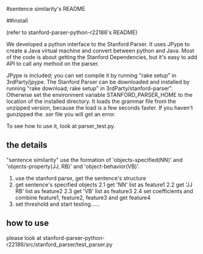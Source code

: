 #sentence similarity's README

##install

(refer to stanford-parser-python-r22186's README)

We developed a python interface to the Stanford Parser.  It uses JPype
to create a Java virtual machine and convert between python and Java.
Most of the code is about getting the Stanford Dependencies, but it's
easy to add API to call any method on the parser.

JPype is included; you can set compile it by running "rake setup" in
3rdParty/jpype.  The Stanford Parser can be downloaded and installed
by running "rake download; rake setup" in 3rdParty/stanford-parser".
Otherwise set the environment variable STANFORD_PARSER_HOME to the
location of the installed directory.  It loads the grammar file from
the unzipped version, because the load is a few seconds faster.  If
you haven't gunzipped the .ser file you will get an error.

To see how to use it, look at parser_test.py.

## the details

"sentence similarity" use the formation of 'objects-specified(NN)' and 'objects-property(JJ, RB)' and 'object-behavior(VB)'.

1. use the stanford parse, get the sentence's structure
2. get sentence's specified objects
2.1 get 'NN' list as feature1
2.2 get 'JJ RB' list as feature2
2.3 get 'VB' list as feature3
2.4 set coefficients and combine feature1, feature2, feature3 and get feature4
3. set threshold and start testing......

## how to use

please look at stanford-parser-python-r22186/src/stanford_parser/test_parser.py
